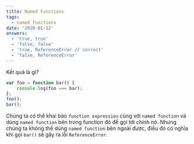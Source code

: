 ```yaml
---
title: Named Functions
tags:
  - named functions
date: '2020-01-12'
answers:
  - 'true, true'
  - 'false, false'
  - 'true, ReferenceError // correct'
  - 'false, ReferenceError'
---
```


Kết quả là gì?

```javascript
var foo = function bar() {
    console.log(foo === bar);
};
foo();
bar();
```

<!-- explanation -->

Chúng ta có thể khai báo `function expression` cùng với `named function` và dùng `named function` bên trong function đó để gọi tới chính nó. Nhưng chúng ta không thể dùng `named function` bên ngoài được, điều đó có nghĩa khi gọi `bar()` sẽ gây ra lỗi `ReferenceError`.
